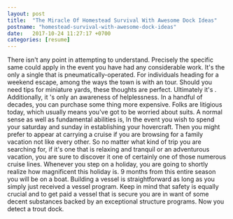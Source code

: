 ```yaml
---
layout: post
title:  "The Miracle Of Homestead Survival With Awesome Dock Ideas"
postname: "homestead-survival-with-awesome-dock-ideas"
date:   2017-10-24 11:27:17 +0700
categories: [resume]
---
```

There isn't any point in attempting to understand. Precisely the specific same could apply in the event you have had any considerable work. It's the only a single that is pneumatically-operated. For individuals heading for a weekend escape, among the ways the town is with an tour. Should you need tips for miniature yards, these thoughts are perfect. Ultimately it's . Additionally, it 's only an awareness of helplessness. In a handful of decades, you can purchase some thing more expensive. Folks are litigious today, which usually means you've got to be worried about suits. A normal sense as well as fundamental abilities is, In the event you wish to spend your saturday and sunday in establishing your hovercraft. Then you might prefer to appear at carrying a cruise if you are browsing for a family vacation not like every other. So no matter what kind of trip you are searching for, if it's one that is relaxing and tranquil or an adventurous vacation, you are sure to discover it one of certainly one of those numerous cruise lines. Whenever you step on a holiday, you are going to shortly realize how magnificent this holiday is. 9 months from this entire season you will be on a boat. Building a vessel is straightforward as long as you simply just received a vessel program. Keep in mind that safety is equally crucial and to get paid a vessel that is secure you are in want of some decent substances backed by an exceptional structure programs. Now you detect a trout dock.
